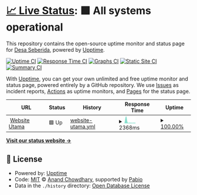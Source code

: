 # [📈 Live Status](https://status.seberida.desa.id): <!--live status--> **🟩 All systems operational**

This repository contains the open-source uptime monitor and status page for [Desa Seberida](https://seberida.desa.id), powered by [Upptime](https://github.com/upptime/upptime).

[![Uptime CI](https://github.com/desa-seberida/status/workflows/Uptime%20CI/badge.svg)](https://github.com/desa-seberida/status/actions?query=workflow%3A%22Uptime+CI%22)
[![Response Time CI](https://github.com/desa-seberida/status/workflows/Response%20Time%20CI/badge.svg)](https://github.com/desa-seberida/status/actions?query=workflow%3A%22Response+Time+CI%22)
[![Graphs CI](https://github.com/desa-seberida/status/workflows/Graphs%20CI/badge.svg)](https://github.com/desa-seberida/status/actions?query=workflow%3A%22Graphs+CI%22)
[![Static Site CI](https://github.com/desa-seberida/status/workflows/Static%20Site%20CI/badge.svg)](https://github.com/desa-seberida/status/actions?query=workflow%3A%22Static+Site+CI%22)
[![Summary CI](https://github.com/desa-seberida/status/workflows/Summary%20CI/badge.svg)](https://github.com/desa-seberida/status/actions?query=workflow%3A%22Summary+CI%22)

With [Upptime](https://upptime.js.org), you can get your own unlimited and free uptime monitor and status page, powered entirely by a GitHub repository. We use [Issues](https://github.com/desa-seberida/status/issues) as incident reports, [Actions](https://github.com/desa-seberida/status/actions) as uptime monitors, and [Pages](https://status.seberida.desa.id) for the status page.

<!--start: status pages-->
<!-- This summary is generated by Upptime (https://github.com/upptime/upptime) -->
<!-- Do not edit this manually, your changes will be overwritten -->
<!-- prettier-ignore -->
| URL | Status | History | Response Time | Uptime |
| --- | ------ | ------- | ------------- | ------ |
| <img alt="" src="https://icons.duckduckgo.com/ip3/seberida.desa.id.ico" height="13"> [Website Utama](https://seberida.desa.id) | 🟩 Up | [website-utama.yml](https://github.com/desa-seberida/status/commits/HEAD/history/website-utama.yml) | <details><summary><img alt="Response time graph" src="./graphs/website-utama/response-time-week.png" height="20"> 2368ms</summary><br><a href="https://status.seberida.desa.id/history/website-utama"><img alt="Response time 1439" src="https://img.shields.io/endpoint?url=https%3A%2F%2Fraw.githubusercontent.com%2Fdesa-seberida%2Fstatus%2FHEAD%2Fapi%2Fwebsite-utama%2Fresponse-time.json"></a><br><a href="https://status.seberida.desa.id/history/website-utama"><img alt="24-hour response time 813" src="https://img.shields.io/endpoint?url=https%3A%2F%2Fraw.githubusercontent.com%2Fdesa-seberida%2Fstatus%2FHEAD%2Fapi%2Fwebsite-utama%2Fresponse-time-day.json"></a><br><a href="https://status.seberida.desa.id/history/website-utama"><img alt="7-day response time 2368" src="https://img.shields.io/endpoint?url=https%3A%2F%2Fraw.githubusercontent.com%2Fdesa-seberida%2Fstatus%2FHEAD%2Fapi%2Fwebsite-utama%2Fresponse-time-week.json"></a><br><a href="https://status.seberida.desa.id/history/website-utama"><img alt="30-day response time 1676" src="https://img.shields.io/endpoint?url=https%3A%2F%2Fraw.githubusercontent.com%2Fdesa-seberida%2Fstatus%2FHEAD%2Fapi%2Fwebsite-utama%2Fresponse-time-month.json"></a><br><a href="https://status.seberida.desa.id/history/website-utama"><img alt="1-year response time 1439" src="https://img.shields.io/endpoint?url=https%3A%2F%2Fraw.githubusercontent.com%2Fdesa-seberida%2Fstatus%2FHEAD%2Fapi%2Fwebsite-utama%2Fresponse-time-year.json"></a></details> | <details><summary><a href="https://status.seberida.desa.id/history/website-utama">100.00%</a></summary><a href="https://status.seberida.desa.id/history/website-utama"><img alt="All-time uptime 100.00%" src="https://img.shields.io/endpoint?url=https%3A%2F%2Fraw.githubusercontent.com%2Fdesa-seberida%2Fstatus%2FHEAD%2Fapi%2Fwebsite-utama%2Fuptime.json"></a><br><a href="https://status.seberida.desa.id/history/website-utama"><img alt="24-hour uptime 100.00%" src="https://img.shields.io/endpoint?url=https%3A%2F%2Fraw.githubusercontent.com%2Fdesa-seberida%2Fstatus%2FHEAD%2Fapi%2Fwebsite-utama%2Fuptime-day.json"></a><br><a href="https://status.seberida.desa.id/history/website-utama"><img alt="7-day uptime 100.00%" src="https://img.shields.io/endpoint?url=https%3A%2F%2Fraw.githubusercontent.com%2Fdesa-seberida%2Fstatus%2FHEAD%2Fapi%2Fwebsite-utama%2Fuptime-week.json"></a><br><a href="https://status.seberida.desa.id/history/website-utama"><img alt="30-day uptime 100.00%" src="https://img.shields.io/endpoint?url=https%3A%2F%2Fraw.githubusercontent.com%2Fdesa-seberida%2Fstatus%2FHEAD%2Fapi%2Fwebsite-utama%2Fuptime-month.json"></a><br><a href="https://status.seberida.desa.id/history/website-utama"><img alt="1-year uptime 100.00%" src="https://img.shields.io/endpoint?url=https%3A%2F%2Fraw.githubusercontent.com%2Fdesa-seberida%2Fstatus%2FHEAD%2Fapi%2Fwebsite-utama%2Fuptime-year.json"></a></details>

<!--end: status pages-->

[**Visit our status website →**](https://status.seberida.desa.id)

## 📄 License

- Powered by: [Upptime](https://github.com/upptime/upptime)
- Code: [MIT](./LICENSE) © [Anand Chowdhary](https://anandchowdhary.com), supported by [Pabio](https://pabio.com)
- Data in the `./history` directory: [Open Database License](https://opendatacommons.org/licenses/odbl/1-0/)
